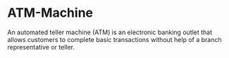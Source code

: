 # ATM-Machine
An automated teller machine (ATM) is an electronic banking outlet that allows customers to complete basic transactions without help of a branch representative or teller.
